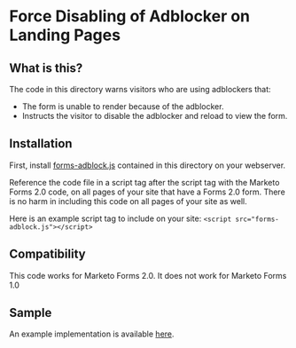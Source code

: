 # Force Disabling of Adblocker on Landing Pages

## What is this?
The code in this directory warns visitors who are using adblockers that:
* The form is unable to render because of the adblocker.
* Instructs the visitor to disable the adblocker and reload to view the form.

## Installation
First, install [forms-adblock.js](forms-adblock.js) contained in this directory on your webserver.

Reference the code file in a script tag after the script tag with the Marketo Forms 2.0 code, on all pages of your site that have a Forms 2.0 form.  There is no harm in including this code on all pages of your site as well.

Here is an example script tag to include on your site: `<script src="forms-adblock.js"></script>`

## Compatibility
This code works for Marketo Forms 2.0.  It does not work for Marketo Forms 1.0

## Sample
An example implementation is available [here](sample.html).
